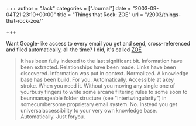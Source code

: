 +++
author = "Jack"
categories = ["Journal"]
date = "2003-09-04T21:23:10+00:00"
title = "Things that Rock: ZOE"
url = "/2003/things-that-rock-zoe/"

+++

Want Google-like access to every email you get and send, cross-referenced and filed automatically, all the time? I did, it's called [ZO&Euml;][1]
  


> It has been fully indexed to the last significant bit. Information have been extracted. Relationships have been made. Links have been discovered. Information was put in context. Normalized. A knowledge base has been build. For you. Automatically. Accessible at akey stroke. When you need it. Without you moving any single one of yourbusy fingers to write some arcane filtering rules to some soon to beunmanageable folder structure (see "Intertwingularity") in somecumbersome proprietary email system. No. Instead you get universalaccessibility to your very own knowledge base. Automatically. Just foryou.

 [1]: http://guests.evectors.it/zoe/itstories/story.php?data=stories&num=16&sec=1